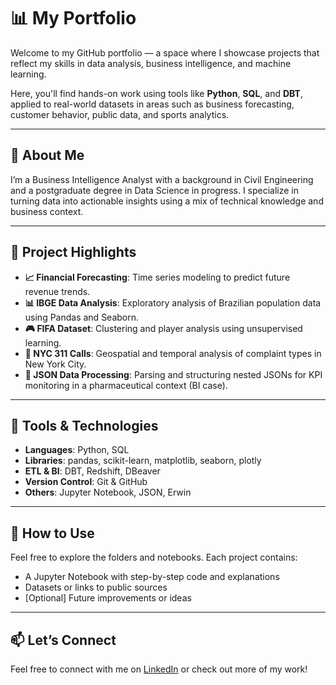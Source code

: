 # 📊 My Portfolio

Welcome to my GitHub portfolio — a space where I showcase projects that reflect my skills in data analysis, business intelligence, and machine learning.

Here, you'll find hands-on work using tools like **Python**, **SQL**, and **DBT**, applied to real-world datasets in areas such as business forecasting, customer behavior, public data, and sports analytics.

---

## 🧠 About Me

I’m a Business Intelligence Analyst with a background in Civil Engineering and a postgraduate degree in Data Science in progress. I specialize in turning data into actionable insights using a mix of technical knowledge and business context.

---

## 🚀 Project Highlights

- **📈 Financial Forecasting**: Time series modeling to predict future revenue trends.
- **📊 IBGE Data Analysis**: Exploratory analysis of Brazilian population data using Pandas and Seaborn.
- **🎮 FIFA Dataset**: Clustering and player analysis using unsupervised learning.
- **🗽 NYC 311 Calls**: Geospatial and temporal analysis of complaint types in New York City.
- **💊 JSON Data Processing**: Parsing and structuring nested JSONs for KPI monitoring in a pharmaceutical context (BI case).

---

## 🧰 Tools & Technologies

- **Languages**: Python, SQL  
- **Libraries**: pandas, scikit-learn, matplotlib, seaborn, plotly  
- **ETL & BI**: DBT, Redshift, DBeaver  
- **Version Control**: Git & GitHub  
- **Others**: Jupyter Notebook, JSON, Erwin

---

## 📌 How to Use

Feel free to explore the folders and notebooks. Each project contains:
- A Jupyter Notebook with step-by-step code and explanations
- Datasets or links to public sources
- [Optional] Future improvements or ideas

---

## 📫 Let’s Connect

Feel free to connect with me on [LinkedIn](https://www.linkedin.com/in/seu-usuario-linkedin) or check out more of my work!


